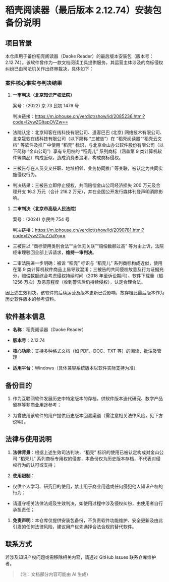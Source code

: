 # 稻壳阅读器（最后版本 2.12.74）安装包备份说明

## 项目背景

本仓库用于备份稻壳阅读器（Daoke Reader）的最后版本安装包（版本号：2.12.74）。该软件曾作为一款文档阅读工具提供服务，其运营主体涉及的商标侵权纠纷已由司法机关作出终审裁决，具体如下：

### 案件核心事实与判决结果



1.  **一审判决（北京知识产权法院）**

    案号：(2022) 京 73 民初 1479 号

    判决链接：[http](https://m.iphouse.cn/verdict/show/id/2085236.html?code=l2ywZGltapOVZw==)[s://](https://m.iphouse.cn/verdict/show/id/2085236.html?code=l2ywZGltapOVZw==)[m.ip](https://m.iphouse.cn/verdict/show/id/2085236.html?code=l2ywZGltapOVZw==)[hous](https://m.iphouse.cn/verdict/show/id/2085236.html?code=l2ywZGltapOVZw==)[e.cn/](https://m.iphouse.cn/verdict/show/id/2085236.html?code=l2ywZGltapOVZw==)[verd](https://m.iphouse.cn/verdict/show/id/2085236.html?code=l2ywZGltapOVZw==)[ict/s](https://m.iphouse.cn/verdict/show/id/2085236.html?code=l2ywZGltapOVZw==)[how/i](https://m.iphouse.cn/verdict/show/id/2085236.html?code=l2ywZGltapOVZw==)[d/20](https://m.iphouse.cn/verdict/show/id/2085236.html?code=l2ywZGltapOVZw==)[85236](https://m.iphouse.cn/verdict/show/id/2085236.html?code=l2ywZGltapOVZw==)[.html](https://m.iphouse.cn/verdict/show/id/2085236.html?code=l2ywZGltapOVZw==)[?code](https://m.iphouse.cn/verdict/show/id/2085236.html?code=l2ywZGltapOVZw==)[=l2yw](https://m.iphouse.cn/verdict/show/id/2085236.html?code=l2ywZGltapOVZw==)[ZGlta](https://m.iphouse.cn/verdict/show/id/2085236.html?code=l2ywZGltapOVZw==)[pOVZw](https://m.iphouse.cn/verdict/show/id/2085236.html?code=l2ywZGltapOVZw==)[==](https://m.iphouse.cn/verdict/show/id/2085236.html?code=l2ywZGltapOVZw==)

*   法院认定：北京知客在线科技有限公司、道客巴巴 (北京) 网络技术有限公司、北京晟软在线科技有限公司（以下简称 “三被告”）在 “稻壳阅读器”“稻壳云文档” 等软件及推广中使用 “稻壳” 标识，与北京金山办公软件股份有限公司（以下简称 “金山公司”）享有专用权的 “稻壳儿” 系列商标（涵盖第 9 类计算机软件等商品）构成近似，造成消费者混淆，构成商标侵权。

*   三被告存在人员交叉任职、地址相邻、业务协同推广等关联，被认定为共同实施侵权行为。

*   判决结果：三被告立即停止侵权，共同赔偿金山公司经济损失 200 万元及合理开支 16.2 万元（合计 216.2 万元），并在全国公开发行媒体刊登声明消除影响。

1.  **二审判决（北京市高级人民法院）**

    案号：(2024) 京民终 754 号

    判决链接：[ht](https://m.iphouse.cn/verdict/show/id/2090781.html?code=l2ywZGluZZiaYg==)[tps:/](https://m.iphouse.cn/verdict/show/id/2090781.html?code=l2ywZGluZZiaYg==)[/m.ip](https://m.iphouse.cn/verdict/show/id/2090781.html?code=l2ywZGluZZiaYg==)[house](https://m.iphouse.cn/verdict/show/id/2090781.html?code=l2ywZGluZZiaYg==)[.cn/v](https://m.iphouse.cn/verdict/show/id/2090781.html?code=l2ywZGluZZiaYg==)[erdic](https://m.iphouse.cn/verdict/show/id/2090781.html?code=l2ywZGluZZiaYg==)[t/sho](https://m.iphouse.cn/verdict/show/id/2090781.html?code=l2ywZGluZZiaYg==)[w/id/](https://m.iphouse.cn/verdict/show/id/2090781.html?code=l2ywZGluZZiaYg==)[20907](https://m.iphouse.cn/verdict/show/id/2090781.html?code=l2ywZGluZZiaYg==)[81.ht](https://m.iphouse.cn/verdict/show/id/2090781.html?code=l2ywZGluZZiaYg==)[ml?co](https://m.iphouse.cn/verdict/show/id/2090781.html?code=l2ywZGluZZiaYg==)[de=l2](https://m.iphouse.cn/verdict/show/id/2090781.html?code=l2ywZGluZZiaYg==)[ywZGl](https://m.iphouse.cn/verdict/show/id/2090781.html?code=l2ywZGluZZiaYg==)[uZZia](https://m.iphouse.cn/verdict/show/id/2090781.html?code=l2ywZGluZZiaYg==)[Yg==](https://m.iphouse.cn/verdict/show/id/2090781.html?code=l2ywZGluZZiaYg==)

*   三被告以 “商标使用类别合法”“主体无关联”“赔偿数额过高” 等为由上诉，法院经审理驳回全部上诉请求，**维持一审判决**。

*   二审法院进一步明确：被诉 “稻壳” 标识与 “稻壳儿” 系列商标构成近似，使用在第 9 类计算机软件商品上易导致混淆；三被告的共同侵权故意及行为证据充分，赔偿数额综合考虑侵权持续时间（2018 年至诉讼期间）、软件下载量（超 1256 万次）及恶意程度（收到警告后仍持续侵权），认定合理合法。

因上述生效判决，该软件的后续运营及版本更新已受影响，故存档此最后版本作为历史软件版本的参考资料。

## 软件基本信息



*   **名称**：稻壳阅读器（Daoke Reader）

*   **版本号**：2.12.74

*   **核心功能**：支持多种格式文档（如 PDF、DOC、TXT 等）的阅读、批注及管理

*   **适用平台**：Windows（具体兼容系统版本以软件实际支持为准）

## 备份目的



1.  作为互联网软件发展历史中特定版本的存档，供软件版本迭代研究、数字产品留存等非商业用途参考；

2.  为曾使用该软件的用户提供历史版本回溯渠道（需注意相关法律风险，见下方说明）。

## 法律与使用说明



1.  **法律背景**：根据上述生效司法判决，“稻壳” 标识的使用已被认定构成对金山公司 “稻壳儿” 系列商标专用权的侵害，本备份仅为历史版本存档，不代表对侵权行为的认可或支持；

2.  **使用限制**：

*   仅供个人学习、研究目的使用，禁止用于商业用途或任何侵犯他人知识产权的行为；

*   请遵守相关法律法规及生效判决，如使用过程中涉及侵权纠纷，由使用者自行承担责任；

1.  **免责声明**：本仓库仅提供安装包备份，不负责软件功能维护、安全更新及由此引发的任何法律风险，建议用户优先选择合法合规的替代软件。

## 联系方式

若涉及知识产权问题或需移除相关内容，请通过 GitHub Issues 联系仓库维护者。

> （注：文档部分内容可能由 AI 生成）
